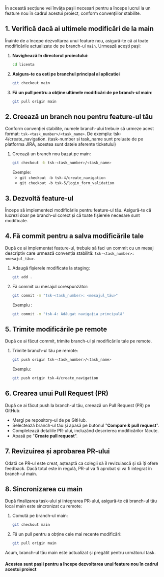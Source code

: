 În această secțiune vei învăța pașii necesari pentru a începe lucrul la un feature nou în cadrul acestui proiect, conform convențiilor stabilite. 

## 1. Verifică dacă ai ultimele modificări de la main

Înainte de a începe dezvoltarea unui feature nou, asigură-te că ai toate modificările actualizate de pe branch-ul `main`. Urmează acești pași:

1. **Navighează în directorul proiectului**:
   ```bash
   cd licenta
   ```
2. **Asigura-te ca esti pe branchul principal al aplicatiei**
    ```bash
    git checkout main
    ```
3. **Fă un pull pentru a obține ultimele modificări de pe branch-ul main**:
    ```bash
    git pull origin main   
    ```

## 2. Creează un branch nou pentru feature-ul tău
Conform convenției stabilite, numele branch-ului trebuie să urmeze acest format: <code>tsk-<task_number>/<task_name></code>. De exemplu: tsk-4/create_navigation.
(task-number si task_name sunt preluate de pe platforma JIRA, acestea sunt datele aferente ticketului)
1. Creează un branch nou bazat pe main:
    ```bash
    git checkout -b tsk-<task_number>/<task_name>
    ```
    Exemple:
    - <code>git checkout -b tsk-4/create_navigation</code>
    - <code>git checkout -b tsk-5/login_form_validation</code>

## 3. Dezvoltă feature-ul
Începe să implementezi modificările pentru feature-ul tău. Asigură-te că lucrezi doar pe branch-ul corect și că toate fișierele necesare sunt modificate.

## 4. Fă commit pentru a salva modificările tale
După ce ai implementat feature-ul, trebuie să faci un commit cu un mesaj descriptiv care urmează convenția stabilită: <code>tsk-<task_number>: <mesajul_tău></code>.
1. Adaugă fișierele modificate la staging:
    ```bash
    git add .
    ```
2. Fă commit cu mesajul corespunzător:
    ```bash
    git commit -m "tsk-<task_number>: <mesajul_tău>"
    ```
    Exemplu : 
    ```bash
    git commit -m "tsk-4: Adăugat navigația principală"
    ```

## 5. Trimite modificările pe remote
După ce ai făcut commit, trimite branch-ul și modificările tale pe remote.
1. Trimite branch-ul tău pe remote:
    ```bash 
    git push origin tsk-<task_number>/<task_name>
    ``` 
    Exemplu:
    ```bash
    git push origin tsk-4/create_navigation
    ```

## 6. Crearea unui Pull Request (PR)
După ce ai făcut push la branch-ul tău, creează un Pull Request (PR) pe GitHub:
- Mergi pe repository-ul de pe GitHub.
- Selectează branch-ul tău și apasă pe butonul "**Compare & pull request**".
- Completează detaliile PR-ului, incluzând descrierea modificărilor făcute.
- Apasă pe "**Create pull request**".


## 7. Revizuirea și aprobarea PR-ului
Odată ce PR-ul este creat, așteaptă ca colegii să îl revizuiască și să îți ofere feedback. Dacă totul este în regulă, PR-ul va fi aprobat și va fi integrat în branch-ul main.

## 8. Sincronizarea cu main
După finalizarea task-ului și integrarea PR-ului, asigură-te că branch-ul tău local main este sincronizat cu remote:
1. Comută pe branch-ul main:
    ```bash
    git checkout main
    ```
2. Fă un pull pentru a obține cele mai recente modificări:
    ```bash
    git pull origin main
    ```
Acum, branch-ul tău main este actualizat și pregătit pentru următorul task.


#### Acestea sunt pașii pentru a începe dezvoltarea unui feature nou în cadrul acestui proiect






